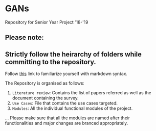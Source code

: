 # GANs
Repository for Senior Year Project '18-'19

## Please note:
## Strictly follow the heirarchy of folders while committing to the repository.
Follow [this](https://github.com/adam-p/markdown-here/wiki/Markdown-Cheatsheet) link to familiarize yourself with markdown syntax.


The Repository is organised as follows:

1. ```Literature review```: Contains the list of papers referred as well as the document containing the survey.
2. ```Use Cases```: File that contains the use cases targeted.
3. ```Modules```: All the individual functional modules of the project.

 ... Please make sure that all the modules are named after their functionalities and major changes are branced appropriately. 
